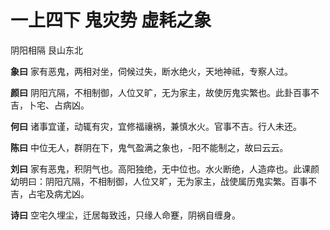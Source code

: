 # 一上四下 鬼灾势 虚耗之象

阴阳相隔 艮山东北

**象曰** 家有恶鬼，两相对坐，伺候过失，断水绝火，天地神祗，专察人过。

**颜曰** 阴阳亢隔，不相制御，人位又旷，无为家主，故使厉鬼实繁也。此卦百事不吉，卜宅、占病凶。

**何曰** 诸事宜谨，动辄有灾，宜修福禳祸，兼慎水火。官事不吉。行人未还。

**陈曰** 中位无人，群阴在下，鬼气盈满之象也，-阳不能制之，故曰云云。

**刘曰** 家有恶鬼，积阴气也。高阳独绝，无中位也。水火断绝，人造瘁也。此课颜幼明曰：阴阳亢隔，不相制御，人位又旷，无为家主，战使属历鬼实繁。百事不吉，占宅及病尤凶。

**诗曰** 空宅久埋尘，迁居每致迍，只缘人命蹇，阴祸自缠身。
